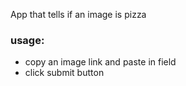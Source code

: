 App that tells if an image is pizza

### usage:
- copy an image link and paste in field 
- click submit button

